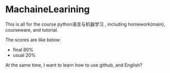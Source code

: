 # MachaineLearining

<link rel="shortcut icon" type="image/x-icon" href="icon.jpg">

This is all for the course python语言与机器学习 , including homework(main), courseware, and tutorial.

The scores are like below:

- final 80%
- usual 20%

At the same time, I want to learn how to use github, and English?
